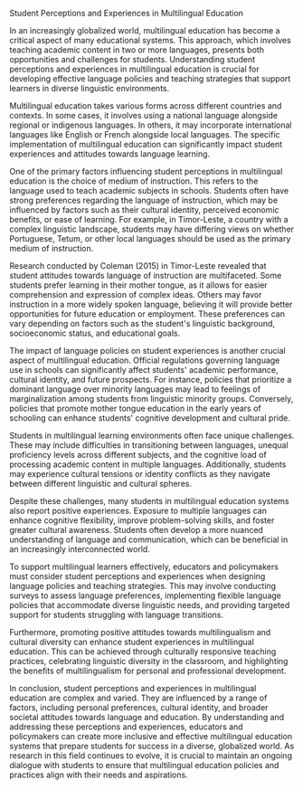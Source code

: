 Student Perceptions and Experiences in Multilingual Education

In an increasingly globalized world, multilingual education has become a critical aspect of many educational systems. This approach, which involves teaching academic content in two or more languages, presents both opportunities and challenges for students. Understanding student perceptions and experiences in multilingual education is crucial for developing effective language policies and teaching strategies that support learners in diverse linguistic environments.

Multilingual education takes various forms across different countries and contexts. In some cases, it involves using a national language alongside regional or indigenous languages. In others, it may incorporate international languages like English or French alongside local languages. The specific implementation of multilingual education can significantly impact student experiences and attitudes towards language learning.

One of the primary factors influencing student perceptions in multilingual education is the choice of medium of instruction. This refers to the language used to teach academic subjects in schools. Students often have strong preferences regarding the language of instruction, which may be influenced by factors such as their cultural identity, perceived economic benefits, or ease of learning. For example, in Timor-Leste, a country with a complex linguistic landscape, students may have differing views on whether Portuguese, Tetum, or other local languages should be used as the primary medium of instruction.

Research conducted by Coleman (2015) in Timor-Leste revealed that student attitudes towards language of instruction are multifaceted. Some students prefer learning in their mother tongue, as it allows for easier comprehension and expression of complex ideas. Others may favor instruction in a more widely spoken language, believing it will provide better opportunities for future education or employment. These preferences can vary depending on factors such as the student's linguistic background, socioeconomic status, and educational goals.

The impact of language policies on student experiences is another crucial aspect of multilingual education. Official regulations governing language use in schools can significantly affect students' academic performance, cultural identity, and future prospects. For instance, policies that prioritize a dominant language over minority languages may lead to feelings of marginalization among students from linguistic minority groups. Conversely, policies that promote mother tongue education in the early years of schooling can enhance students' cognitive development and cultural pride.

Students in multilingual learning environments often face unique challenges. These may include difficulties in transitioning between languages, unequal proficiency levels across different subjects, and the cognitive load of processing academic content in multiple languages. Additionally, students may experience cultural tensions or identity conflicts as they navigate between different linguistic and cultural spheres.

Despite these challenges, many students in multilingual education systems also report positive experiences. Exposure to multiple languages can enhance cognitive flexibility, improve problem-solving skills, and foster greater cultural awareness. Students often develop a more nuanced understanding of language and communication, which can be beneficial in an increasingly interconnected world.

To support multilingual learners effectively, educators and policymakers must consider student perceptions and experiences when designing language policies and teaching strategies. This may involve conducting surveys to assess language preferences, implementing flexible language policies that accommodate diverse linguistic needs, and providing targeted support for students struggling with language transitions.

Furthermore, promoting positive attitudes towards multilingualism and cultural diversity can enhance student experiences in multilingual education. This can be achieved through culturally responsive teaching practices, celebrating linguistic diversity in the classroom, and highlighting the benefits of multilingualism for personal and professional development.

In conclusion, student perceptions and experiences in multilingual education are complex and varied. They are influenced by a range of factors, including personal preferences, cultural identity, and broader societal attitudes towards language and education. By understanding and addressing these perceptions and experiences, educators and policymakers can create more inclusive and effective multilingual education systems that prepare students for success in a diverse, globalized world. As research in this field continues to evolve, it is crucial to maintain an ongoing dialogue with students to ensure that multilingual education policies and practices align with their needs and aspirations.